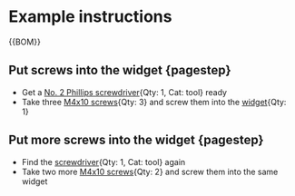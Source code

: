 <!--
SPDX-FileCopyrightText: 2023 Tecnología de Raíz <tecnologiaderaiz@disroot.org>

SPDX-License-Identifier: CC-BY-NC-4.0
-->

[M4x10 screws]:Parts.yaml#M4x10PanSteel
[No. 2 Phillips screwdriver]:Parts.yaml#Screwdriver_Philips_No2
# Example instructions

{{BOM}}

## Put screws into the widget {pagestep}

* Get a [No. 2 Phillips screwdriver]{Qty: 1, Cat: tool} ready
* Take three [M4x10 screws]{Qty: 3} and screw them into the [widget](widget.md){Qty: 1}

## Put more screws into the widget {pagestep}

* Find the [screwdriver][No. 2 Phillips screwdriver]{Qty: 1, Cat: tool} again
* Take two more [M4x10 screws]{Qty: 2} and screw them into the same widget

